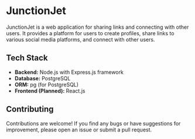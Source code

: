 # JunctionJet

JunctionJet is a web application for sharing links and connecting with other users. It provides a platform for users to create profiles, share links to various social media platforms, and connect with other users.

## Tech Stack

- **Backend:** Node.js with Express.js framework
- **Database:** PostgreSQL
- **ORM:** pg (for PostgreSQL)
- **Frontend (Planned):** React.js


## Contributing

Contributions are welcome! If you find any bugs or have suggestions for improvement, please open an issue or submit a pull request.